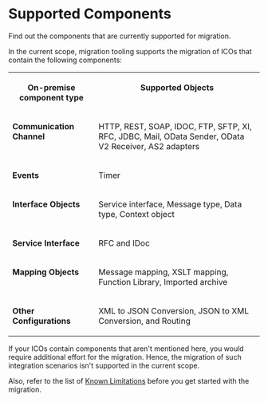 <!-- loio46b27d1f915c416596403dca244d616a -->

# Supported Components

Find out the components that are currently supported for migration.

In the current scope, migration tooling supports the migration of ICOs that contain the following components:


<table>
<tr>
<th valign="top">

On-premise component type

</th>
<th valign="top">

Supported Objects

</th>
</tr>
<tr>
<td valign="top">

**Communication Channel**

</td>
<td valign="top">

HTTP, REST, SOAP, IDOC, FTP, SFTP, XI, RFC, JDBC, Mail, OData Sender, OData V2 Receiver, AS2 adapters

</td>
</tr>
<tr>
<td valign="top">

**Events**

</td>
<td valign="top">

Timer

</td>
</tr>
<tr>
<td valign="top">

**Interface Objects**

</td>
<td valign="top">

Service interface, Message type, Data type, Context object

</td>
</tr>
<tr>
<td valign="top">

**Service Interface**

</td>
<td valign="top">

RFC and IDoc

</td>
</tr>
<tr>
<td valign="top">

**Mapping Objects**

</td>
<td valign="top">

Message mapping, XSLT mapping, Function Library, Imported archive

</td>
</tr>
<tr>
<td valign="top">

**Other Configurations**

</td>
<td valign="top">

XML to JSON Conversion, JSON to XML Conversion, and Routing

</td>
</tr>
</table>

If your ICOs contain components that aren't mentioned here, you would require additional effort for the migration. Hence, the migration of such integration scenarios isn't supported in the current scope.

Also, refer to the list of [Known Limitations](known-limitations-7a552d4.md) before you get started with the migration.

